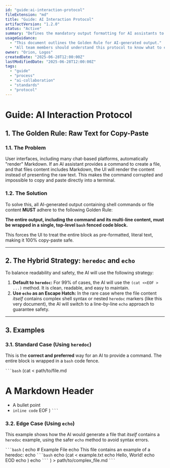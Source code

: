 ```yaml
---
id: "guide:ai-interaction-protocol"
fileExtension: "md"
title: "Guide: AI Interaction Protocol"
artifactVersion: "1.2.0"
status: "Active"
summary: "Defines the mandatory output formatting for AI assistants to ensure all shell commands and file content are copy-paste safe."
usageGuidance:
  - "This document outlines the Golden Rule for AI-generated output."
  - "All team members should understand this protocol to know what to expect from the AI assistant."
owner: "Orion, Logos"
createdDate: "2025-06-28T12:00:00Z"
lastModifiedDate: "2025-06-28T12:00:00Z"
tags:
  - "guide"
  - "process"
  - "ai-collaboration"
  - "standards"
  - "protocol"
---
```

# Guide: AI Interaction Protocol

## 1. The Golden Rule: Raw Text for Copy-Paste

### 1.1. The Problem

User interfaces, including many chat-based platforms, automatically "render" Markdown. If an AI assistant provides a command to create a file, and that files content includes Markdown, the UI will render the content instead of presenting the raw text. This makes the command corrupted and impossible to copy and paste directly into a terminal.

### 1.2. The Solution

To solve this, all AI-generated output containing shell commands or file content **MUST** adhere to the following Golden Rule:

**The entire output, including the command and its multi-line content, must be wrapped in a single, top-level `bash` fenced code block.**

This forces the UI to treat the entire block as pre-formatted, literal text, making it 100% copy-paste safe.

---

## 2. The Hybrid Strategy: `heredoc` and `echo`

To balance readability and safety, the AI will use the following strategy:

1.  **Default to `heredoc`:** For 99% of cases, the AI will use the `(cat <<EOF > ...)` method. It is clean, readable, and easy to maintain.
2.  **Use `echo` as an Escape Hatch:** In the rare case where the file content *itself* contains complex shell syntax or nested `heredoc` markers (like this very document), the AI will switch to a line-by-line `echo` approach to guarantee safety.

---

## 3. Examples

### 3.1. Standard Case (Using `heredoc`)

This is the **correct and preferred** way for an AI to provide a command. The entire block is wrapped in a `bash` code fence.

` ```bash `
(cat <<EOF > path/to/file.md
# A Markdown Header

- A bullet point
- `inline code`
EOF
)
` ``` `

### 3.2. Edge Case (Using `echo`)

This example shows how the AI would generate a file that *itself* contains a `heredoc` example, using the safer `echo` method to avoid syntax errors.

` ```bash `
(
  echo # Example File
  echo This file contains an example of a heredoc:
  echo ` ```bash `
  echo (cat <<EOD > example.txt
  echo Hello, World!
  echo EOD
  echo )
  echo ` ``` `
) > path/to/complex_file.md
` ``` `
